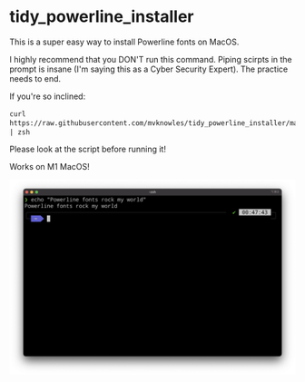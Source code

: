 # tidy_powerline_installer

This is a super easy way to install Powerline fonts on MacOS.

I highly recommend that you DON'T run this command. Piping scirpts in the prompt is insane (I'm saying this as a Cyber Security Expert). The practice needs to end.

If you're so inclined:

```
curl https://raw.githubusercontent.com/mvknowles/tidy_powerline_installer/master/install.sh | zsh
```

Please look at the script before running it!

Works on M1 MacOS!

![powerline](powerline.png "powerline")
